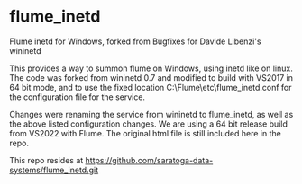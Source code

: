 # flume_inetd
Flume inetd for Windows, forked from Bugfixes for Davide Libenzi's wininetd

This provides a way to summon flume on Windows, using inetd like on linux.
The code was forked from wininetd 0.7 and modified to build with VS2017 in 64 bit mode, and to use the fixed location
C:\Flume\etc\flume_inetd.conf for the configuration file for the service.

Changes were renaming the service from wininetd to flume_inetd, as well as the
above listed configuration changes. We are using a 64 bit release build from
VS2022 with Flume. The original html file is still included here in the repo.

This repo resides at https://github.com/saratoga-data-systems/flume_inetd.git
